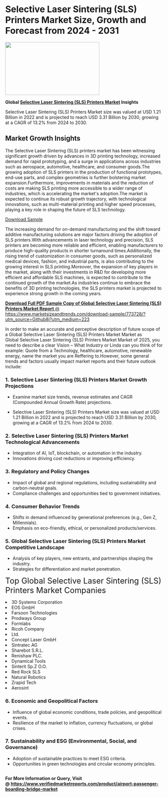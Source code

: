 <H1>Selective Laser Sintering (SLS) Printers Market Size, Growth and Forecast from 2024 - 2031</H1><img class="aligncenter size-medium wp-image-584254" src="https://thirdeyenews.in/wp-content/uploads/2024/09/Global-Market-Research-300x168.jpeg" alt="" width="300" height="168" /><p><strong>Global&nbsp;<a href="https://www.marketsizeandtrends.com/download-sample/773728/?utm_source=Github8j?utm_medium=223">Selective Laser Sintering (SLS) Printers Market</a> Insights</strong></p><p>Selective Laser Sintering (SLS) Printers Market size was valued at USD 1.21 Billion in 2022 and is projected to reach USD 3.31 Billion by 2030, growing at a CAGR of 13.2% from 2024 to 2030.</p><p><h2>Market Growth Insights</h2> <p>The Selective Laser Sintering (SLS) printers market has been witnessing significant growth driven by advances in 3D printing technology, increased demand for rapid prototyping, and a surge in applications across industries such as aerospace, automotive, healthcare, and consumer goods.The growing adoption of SLS printers in the production of functional prototypes, end-use parts, and complex geometries is further bolstering market expansion.Furthermore, improvements in materials and the reduction of costs are making SLS printing more accessible to a wider range of industries, which is accelerating the market's adoption.The market is expected to continue its robust growth trajectory, with technological innovations, such as multi-material printing and higher speed processes, playing a key role in shaping the future of SLS technology.</p> <p><a href="#">Download Sample</a></p> <p>The increasing demand for on-demand manufacturing and the shift toward additive manufacturing solutions are major factors driving the adoption of SLS printers.With advancements in laser technology and precision, SLS printers are becoming more reliable and efficient, enabling manufacturers to produce high-quality products in shorter turnaround times.Additionally, the rising trend of customization in consumer goods, such as personalized medical devices, fashion, and industrial parts, is also contributing to the growing interest in SLS printing.Moreover, the expansion of key players in the market, along with their investments in R&D for developing more efficient and affordable SLS machines, is expected to contribute to the continued growth of the market.As industries continue to embrace the benefits of 3D printing technologies, the SLS printers market is projected to experience strong growth in the coming years.<p><a href="#"></p><p><span class=""><strong>Download Full PDF Sample Copy of Global Selective Laser Sintering (SLS) Printers Market Report</strong> @ <a href="https://www.marketsizeandtrends.com/download-sample/773728/?utm_source=Github8j?utm_medium=223" target="_blank">https://www.marketsizeandtrends.com/download-sample/773728/?utm_source=Github8j?utm_medium=223</a></span></p><p>In order to make an accurate and perceptive description of future scope of a Global&nbsp;Selective Laser Sintering (SLS) Printers Market Market as Global&nbsp;Selective Laser Sintering (SLS) Printers Market Market of 2025, you need to describe a clear Vision &ndash; What Industry or Linda can you think of for example: Quote from a Technology, healthcare, automotive, renewable energy, name the market you are Reffering to.However, some general trends and factors usually impact market reports and their future outlook include:</p><h3>1.&nbsp;<strong>Selective Laser Sintering (SLS) Printers Market Growth Projections</strong></h3><ul><li>Examine market size trends, revenue estimates and CAGR (Compounded Annual Growth Rate) projections.</li><li><p>Selective Laser Sintering (SLS) Printers Market size was valued at USD 1.21 Billion in 2022 and is projected to reach USD 3.31 Billion by 2030, growing at a CAGR of 13.2% from 2024 to 2030.</p></li></ul><h3>2.&nbsp;<strong>Selective Laser Sintering (SLS) Printers Market Technological Advancements</strong></h3><ul><li>Integration of AI, IoT, blockchain, or automation in the industry.</li><li>Innovations driving cost reductions or improving efficiency.</li></ul><h3>3.&nbsp;<strong>Regulatory and Policy Changes</strong></h3><ul><li>Impact of global and regional regulations, including sustainability and carbon-neutral goals.</li><li>Compliance challenges and opportunities tied to government initiatives.</li></ul><h3>4.&nbsp;<strong>Consumer Behavior Trends</strong></h3><ul><li>Shifts in demand influenced by generational preferences (e.g., Gen Z, Millennials).</li><li>Emphasis on eco-friendly, ethical, or personalized products/services.</li></ul><h3>5.&nbsp;<strong>Global Selective Laser Sintering (SLS) Printers Market Competitive Landscape</strong></h3><ul><li>Analysis of key players, new entrants, and partnerships shaping the industry.</li><li>Strategies for differentiation and market penetration.</li></ul><p data-pm-slice="1 1 []"><span style="color: inherit; font-family: inherit; font-size: 25px;">Top Global Selective Laser Sintering (SLS) Printers Market Companies</span></p><div class="" data-test-id=""><p><li>3D Systems Corporation</li><li> EOS GmbH</li><li> Farsoon Technologies</li><li> Prodways Group</li><li> Formlabs</li><li> Ricoh Company</li><li> Ltd.</li><li> Concept Laser GmbH</li><li> Sintratec AG</li><li> Sharebot S.R.L.</li><li> Renishaw PLC.</li><li> Dynamical Tools</li><li> Sinterit Sp.Z O.O.</li><li> Red Rock SLS</li><li> Natural Robotics</li><li> Zrapid Tech</li><li> Aerosint</li></p></div><h3>6.&nbsp;<strong>Economic and Geopolitical Factors</strong></h3><ul><li>Influence of global economic conditions, trade policies, and geopolitical events.</li><li>Resilience of the market to inflation, currency fluctuations, or global crises.</li></ul><h3>7.&nbsp;<strong>Sustainability and ESG (Environmental, Social, and Governance)</strong></h3><ul><li>Adoption of sustainable practices to meet ESG criteria.</li><li>Opportunities in green technologies and circular economy principles.</li></ul><h2><strong style="font-size: 14px;">For More Information or Query, Visit @&nbsp;</strong><a style="background-color: #ffffff; font-size: 14px;" href="https://www.marketsizeandtrends.com/report/selective-laser-sintering-sls-printers-market/" target="_blank">https://www.verifiedmarketreports.com/product/airport-passenger-boarding-bridge-market</a></h2>
